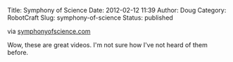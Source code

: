 Title: Symphony of Science
Date: 2012-02-12 11:39
Author: Doug
Category: RobotCraft
Slug: symphony-of-science
Status: published

via [symphonyofscience.com](http://symphonyofscience.com/videos.html)

Wow, these are great videos. I'm not sure how I've not heard of them before.
